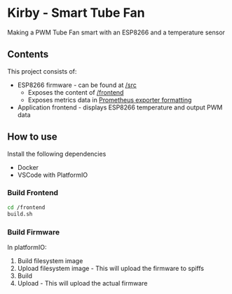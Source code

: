 # Kirby - Smart Tube Fan
Making a PWM Tube Fan smart with an ESP8266 and a temperature sensor

## Contents
This project consists of:
- ESP8266 firmware - can be found at [/src](/src)
  - Exposes the content of [/frontend](/frontend)
  - Exposes metrics data in [Prometheus exporter formatting](https://prometheus.io/docs/instrumenting/writing_exporters/)
- Application frontend - displays ESP8266 temperature and output PWM data


## How to use
Install the following dependencies
- Docker
- VSCode with PlatformIO

### Build Frontend

```bash
cd /frontend
build.sh
```

### Build Firmware
In platformIO: 
1.  Build filesystem image
2.  Upload filesystem image - This will upload the firmware to spiffs
3.  Build
4.  Upload - This will upload the actual firmware